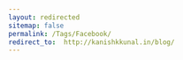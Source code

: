 ```yaml
---
layout: redirected
sitemap: false
permalink: /Tags/Facebook/
redirect_to:  http://kanishkkunal.in/blog/
---
```

